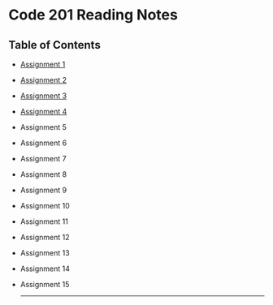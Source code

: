 # Code 201 Reading Notes
## Table of Contents
- [Assignment 1](class-01.md)
- [Assignment 2](class-02.md)
- [Assignment 3](class-03.md)
- [Assignment 4](class-04.md)
- Assignment 5
- Assignment 6
- Assignment 7
- Assignment 8
- Assignment 9
- Assignment 10
- Assignment 11
- Assignment 12
- Assignment 13
- Assignment 14
- Assignment 15
  
  ---
